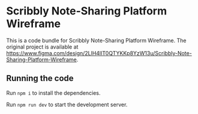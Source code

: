 
  # Scribbly Note-Sharing Platform Wireframe

  This is a code bundle for Scribbly Note-Sharing Platform Wireframe. The original project is available at https://www.figma.com/design/2LlH4lIT0QTYKKp8YzW13u/Scribbly-Note-Sharing-Platform-Wireframe.

  ## Running the code

  Run `npm i` to install the dependencies.

  Run `npm run dev` to start the development server.
  
